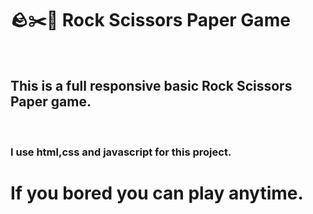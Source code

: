<h1>🪨✂️📜 Rock Scissors Paper Game </h1><br>

<h2>This is a full responsive basic Rock Scissors Paper game.</h2> <br>

<h3>I use html,css and javascript for this project.</h3>



<h1>If you bored you can play anytime.</h1>
